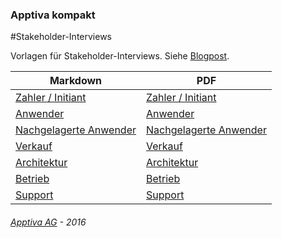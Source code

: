 ### Apptiva kompakt
#Stakeholder-Interviews

Vorlagen für Stakeholder-Interviews. Siehe [Blogpost](http://apptiva.ch/stakeholder-interviews/).

| Markdown | PDF |
-----------|-----|
| [Zahler / Initiant](https://github.com/ApptivaAG/kompakt-stakeholder-interview/blob/master/zahler-initiant.md) | [Zahler / Initiant](https://gitprint.com/ApptivaAG/kompakt-stakeholder-interview/blob/master/zahler-initiant.md) |
| [Anwender](https://github.com/ApptivaAG/kompakt-stakeholder-interview/blob/master/anwender.md) | [Anwender](https://gitprint.com/ApptivaAG/kompakt-stakeholder-interview/blob/master/anwender.md)
| [Nachgelagerte Anwender](https://github.com/ApptivaAG/kompakt-stakeholder-interview/blob/master/nachgelagerter-anwender.md) | [Nachgelagerte Anwender](https://gitprint.com/ApptivaAG/kompakt-stakeholder-interview/blob/master/nachgelagerter-anwender.md)|
| [Verkauf](https://github.com/ApptivaAG/kompakt-stakeholder-interview/blob/master/verkauf.md) | [Verkauf](https://gitprint.com/ApptivaAG/kompakt-stakeholder-interview/blob/master/verkauf.md) |
| [Architektur](https://github.com/ApptivaAG/kompakt-stakeholder-interview/blob/master/architektur.md) | [Architektur](https://gitprint.com/ApptivaAG/kompakt-stakeholder-interview/blob/master/architektur.md) |
| [Betrieb](https://github.com/ApptivaAG/kompakt-stakeholder-interview/blob/master/betrieb.md) | [Betrieb](https://github.com/ApptivaAG/kompakt-stakeholder-interview/blob/master/betrieb.md) |
| [Support](https://github.com/ApptivaAG/kompakt-stakeholder-interview/blob/master/support.md) | [Support](https://github.com/ApptivaAG/kompakt-stakeholder-interview/blob/master/support.md) |

###### [Apptiva AG](http://www.apptiva.ch) - 2016
